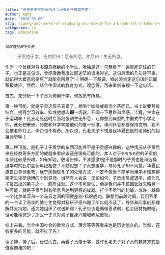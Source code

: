 ```yaml
---
title: "子贡倦于学愿有所息：闲看孔子教育方式"
author: Kang
date: '2018-08-06'
slug: zigong-got-bored-of-studying-and-asked-for-a-break-let-s-take-a-new-look-at-confucius
categories: cn
tags: education
---
```



*`纯属瞎扯概不负责`*

>子贡倦于学，告仲尼曰：愿有所息。仲尼曰：生无所息。

作为一个曾经对背书深恶痛绝的小学生，唯独是这一句我看了一遍就能记住的句子。也正是这句话，曾经激励我度过那迷茫的读书时光。这句后面的几句背不来，就记得大概意思是死了就能有所息了:-) 明确一下基调，咱必须肯定这句话的正面积极效应。然后，结合中国式的教育方式、观念等，再来重新审视一下这句话。

首先，来分析一下子贡为何倦于学，何故愿有所息。

第一种可能，就是子贡这孩子真累了，想喝个咖啡或者泡个茶而已。书上说要劳役结合，提高学习效率。抑或他想去**踢**一场球，开阔一下思路和灵感。毕竟，生命在于运动嘛！孔丘老兄这时片面地强调生无所息，让你想到典型的中国式中小学老师，~~此处划重点~~，分数和升学率是他们的唯一标准。课间休息都要保持克制，要不会被老师盯上，体罚也不稀奇。所以说，孔老夫子不愧是我华夏民族的老师们的祖祖师爷啊！

第二种可能，是孔子让子贡学的东西可能并不是子贡感兴趣的，这种情况从子贡后来在经商等多方面的成就来看应该还是很有可能的。本人对于`愿有所息`时的子贡的年龄比较感兴趣，如有知晓，敬请告知，不甚感激!是不是那时的子贡也是和选择退学时的比尔盖茨年纪相仿？不妨假想：子贡想退学，导师孔子却不同意。华夏民族自古尊师重教，我宁愿相信孔子的处理方式，一定不像当下简单地用学术理想绑架学生读研读博的个别导师。当然有人会说：无论如何，子贡未息或退学，成为孔子最杰出的弟子之一，颇有成就。这个不可否认，但是我们并不该因此就忽略另一种可能，就是子贡当时有所息且达到更高的成就。打个不恰当的比喻，或许，就像一个比尔盖茨和一个马云之间的细微差别-都很成功。联想到前段时间，我们系里的一个读了两年的博士生觉得对科研不感兴趣了所以就不读了，导师和同事们都理解并支持她，还为她组织了欢送趴踢！孔子应该是循循善诱的，也会因材施教吧，但可能稍微少了那么一丁点对弟子自身兴趣培养及重视。

综上来看，当今中国社会的教育方式、理念等等等看来也是历史悠久的。当然，还有更多的可能，就不扯了先！

读了博，博了后，已过而立，再看子贡倦于学，或许孔老夫子对子贡的教育方式是值得商榷的吧！